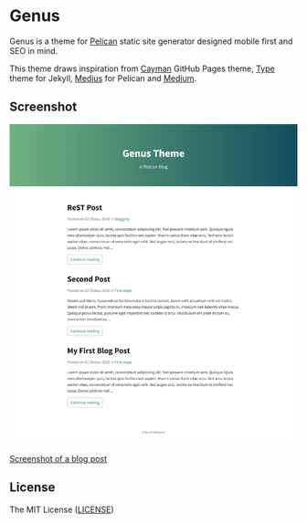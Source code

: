 # Genus

Genus is a theme for [Pelican](http://blog.getpelican.com/) static site generator designed mobile first and SEO in mind.

This theme draws inspiration from [Cayman](https://github.com/jasonlong/cayman-theme) GitHub Pages theme, [Type](https://github.com/rohanchandra/type-theme) theme for Jekyll, [Medius](https://github.com/onur/medius) for Pelican and [Medium](https://medium.com/).

## Screenshot

![Screenshot](doc/img/posts.png)

[Screenshot of a blog post](doc/img/single_post.png)

## License

The MIT License ([LICENSE](LICENSE.txt))
